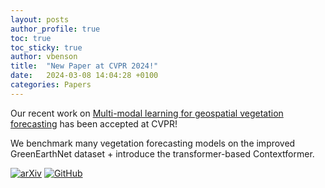 ```yaml
---
layout: posts
author_profile: true
toc: true
toc_sticky: true
author: vbenson
title:  "New Paper at CVPR 2024!"
date:   2024-03-08 14:04:28 +0100
categories: Papers
---
```


Our recent work on [Multi-modal learning for geospatial vegetation forecasting](https://arxiv.org/abs/2303.16198v2) has been accepted at CVPR!

We benchmark many vegetation forecasting models on the improved GreenEarthNet dataset + introduce the transformer-based Contextformer.

[![arXiv](https://img.shields.io/badge/arXiv-2303.16198-b31b1b.svg)](https://arxiv.org/abs/2303.16198) [![GitHub](https://badgen.net/badge/github/greenearthnet?icon=github)](https://github.com/vitusbenson/greenearthnet)